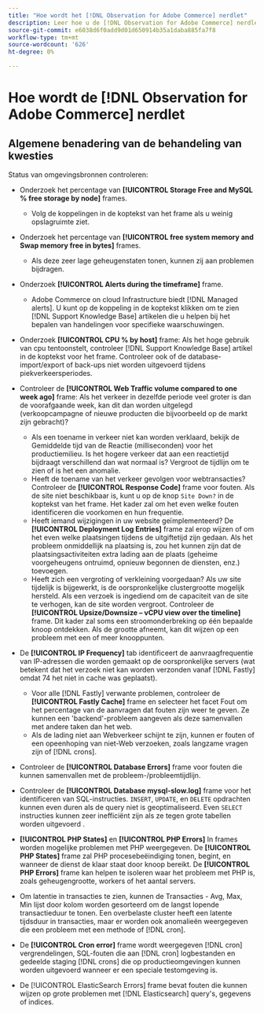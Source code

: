 ```yaml
---
title: "Hoe wordt het [!DNL Observation for Adobe Commerce] nerdlet"
description: Leer hoe u de [!DNL Observation for Adobe Commerce] nerdlet.
source-git-commit: e6038d6f0add9d01d650914b35a1daba885fa7f8
workflow-type: tm+mt
source-wordcount: '626'
ht-degree: 0%

---
```


# Hoe wordt de [!DNL Observation for Adobe Commerce] nerdlet

## Algemene benadering van de behandeling van kwesties

Status van omgevingsbronnen controleren:

* Onderzoek het percentage van **[!UICONTROL Storage Free and MySQL % free storage by node]** frames.

   * Volg de koppelingen in de koptekst van het frame als u weinig opslagruimte ziet.

* Onderzoek het percentage van **[!UICONTROL free system memory and Swap memory free in bytes]** frames.

   * Als deze zeer lage geheugenstaten tonen, kunnen zij aan problemen bijdragen.

* Onderzoek **[!UICONTROL Alerts during the timeframe]** frame.

   * Adobe Commerce on cloud Infrastructure biedt [!DNL Managed alerts]. U kunt op de koppeling in de koptekst klikken om te zien [!DNL Support Knowledge Base] artikelen die u helpen bij het bepalen van handelingen voor specifieke waarschuwingen.

* Onderzoek **[!UICONTROL CPU % by host]** frame: Als het hoge gebruik van cpu tentoonstelt, controleer [!DNL Support Knowledge Base] artikel in de koptekst voor het frame. Controleer ook of de database-import/export of back-ups niet worden uitgevoerd tijdens piekverkeersperiodes.

* Controleer de **[!UICONTROL Web Traffic volume compared to one week ago]** frame: Als het verkeer in dezelfde periode veel groter is dan de voorafgaande week, kan dit dan worden uitgelegd (verkoopcampagne of nieuwe producten die bijvoorbeeld op de markt zijn gebracht)?
   * Als een toename in verkeer niet kan worden verklaard, bekijk de Gemiddelde tijd van de Reactie (milliseconden) voor het productiemilieu. Is het hogere verkeer dat aan een reactietijd bijdraagt verschillend dan wat normaal is? Vergroot de tijdlijn om te zien of is het een anomalie.
   * Heeft de toename van het verkeer gevolgen voor webtransacties? Controleer de **[!UICONTROL Response Code]** frame voor fouten. Als de site niet beschikbaar is, kunt u op de knop `Site Down?` in de koptekst van het frame. Het kader zal om het even welke fouten identificeren die voorkomen en hun frequentie.
   * Heeft iemand wijzigingen in uw website geïmplementeerd? De **[!UICONTROL Deployment Log Entries]** frame zal erop wijzen of om het even welke plaatsingen tijdens de uitgiftetijd zijn gedaan. Als het probleem onmiddellijk na plaatsing is, zou het kunnen zijn dat de plaatsingsactiviteiten extra lading aan de plaats (geheime voorgeheugens ontruimd, opnieuw begonnen de diensten, enz.) toevoegen.
   * Heeft zich een vergroting of verkleining voorgedaan? Als uw site tijdelijk is bijgewerkt, is de oorspronkelijke clustergrootte mogelijk hersteld. Als een verzoek is ingediend om de capaciteit van de site te verhogen, kan de site worden vergroot. Controleer de **[!UICONTROL Upsize/Downsize – vCPU view over the timeline]** frame. Dit kader zal soms een stroomonderbreking op één bepaalde knoop ontdekken. Als de grootte afneemt, kan dit wijzen op een probleem met een of meer knooppunten.

* De **[!UICONTROL IP Frequency]** tab identificeert de aanvraagfrequentie van IP-adressen die worden gemaakt op de oorspronkelijke servers (wat betekent dat het verzoek niet kan worden verzonden vanaf [!DNL Fastly] omdat 74 het niet in cache was geplaatst).

   * Voor alle [!DNL Fastly] verwante problemen, controleer de **[!UICONTROL Fastly Cache]** frame en selecteer het facet Fout om het percentage van de aanvragen dat fouten zijn weer te geven. Ze kunnen een &#39;backend&#39;-probleem aangeven als deze samenvallen met andere taken dan het web.
   * Als de lading niet aan Webverkeer schijnt te zijn, kunnen er fouten of een opeenhoping van niet-Web verzoeken, zoals langzame vragen zijn of [!DNL crons].

* Controleer de **[!UICONTROL Database Errors]** frame voor fouten die kunnen samenvallen met de probleem-/probleemtijdlijn.
* Controleer de **[!UICONTROL Database mysql-slow.log]** frame voor het identificeren van SQL-instructies. `INSERT`, `UPDATE`, en `DELETE` opdrachten kunnen even duren als de query niet is geoptimaliseerd. Even `SELECT` instructies kunnen zeer inefficiënt zijn als ze tegen grote tabellen worden uitgevoerd .
* **[!UICONTROL PHP States]** en **[!UICONTROL PHP Errors]** In frames worden mogelijke problemen met PHP weergegeven. De **[!UICONTROL PHP States]** frame zal PHP procesebeëindiging tonen, begint, en wanneer de dienst de klaar staat door knoop bereikt. De **[!UICONTROL PHP Errors]** frame kan helpen te isoleren waar het probleem met PHP is, zoals geheugengrootte, workers of het aantal servers.
* Om latentie in transacties te zien, kunnen de Transacties - Avg, Max, Min lijst door kolom worden gesorteerd om de langst lopende transactieduur te tonen. Een overbelaste cluster heeft een latente tijdsduur in transacties, maar er worden ook anomalieën weergegeven die een probleem met een methode of [!DNL cron].
* De **[!UICONTROL Cron error]** frame wordt weergegeven [!DNL cron] vergrendelingen, SQL-fouten die aan [!DNL cron] logbestanden en gedeelde staging [!DNL crons] die op productieomgevingen kunnen worden uitgevoerd wanneer er een speciale testomgeving is.
* De [!UICONTROL ElasticSearch Errors] frame bevat fouten die kunnen wijzen op grote problemen met [!DNL Elasticsearch] query&#39;s, gegevens of indices.
